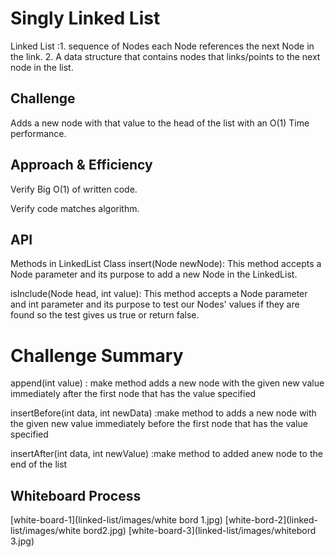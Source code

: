 # Singly Linked List
<!-- Short summary or background information -->
Linked List :1. sequence of Nodes each Node references the next Node in the link.
             2. A data structure that contains nodes that links/points to the next node in the list.
## Challenge
<!-- Description of the challenge -->
Adds a new node with that value to the head of the list with an O(1) Time performance.


## Approach & Efficiency
<!-- What approach did you take? Why? What is the Big O space/time for this approach? -->
Verify Big O(1) of written code.

Verify code matches algorithm.

## API
Methods in LinkedList Class
insert(Node newNode): This method accepts a Node parameter and its purpose to add a new Node in the LinkedList.

isInclude(Node head, int value): This method accepts a Node parameter and int parameter and its purpose to test our Nodes' values if they are found so the test gives us true or return false.     


# Challenge Summary
<!-- Description of the challenge -->
append(int value) : make method adds a new node with the given new value immediately after the first node that has the value specified

insertBefore(int data, int newData) :make method to adds a new node with the given new value immediately before the first node that has the value specified

insertAfter(int data, int newValue) :make method to added anew node to the end of the list

## Whiteboard Process
<!-- Embedded whiteboard image -->
[white-board-1](linked-list/images/white bord 1.jpg)
[white-bord-2](linked-list/images/white bord2.jpg)
[white-board-3](linked-list/images/whitebord 3.jpg)




